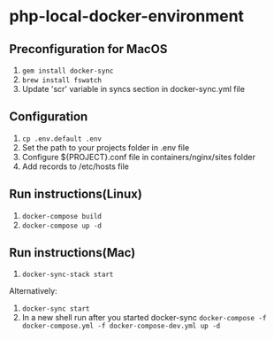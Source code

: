 # php-local-docker-environment

## Preconfiguration for MacOS
1. ```gem install docker-sync```
2. ```brew install fswatch```
3. Update 'scr' variable in syncs section in docker-sync.yml file

## Configuration

1. ```cp .env.default .env```
2. Set the path to your projects folder in .env file
3. Configure ${PROJECT}.conf file in containers/nginx/sites folder
4. Add records to /etc/hosts file	

## Run instructions(Linux)
1. ```docker-compose build```
2. ```docker-compose up -d```

## Run instructions(Mac)
1. ```docker-sync-stack start```

Alternatively:
1. ```docker-sync start```
2. In a new shell run after you started docker-sync 
```docker-compose -f docker-compose.yml -f docker-compose-dev.yml up -d```